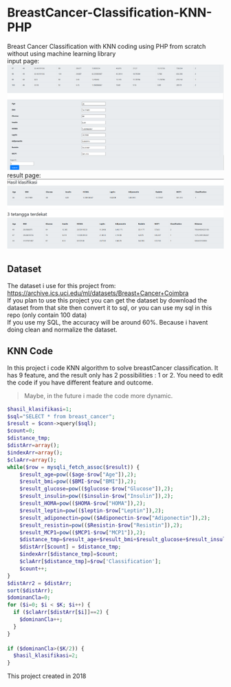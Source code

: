 # BreastCancer-Classification-KNN-PHP
Breast Cancer Classification with KNN coding using PHP from scratch without using machine learning library <br>
input page: <br>
![Input](https://github.com/f3rry12/BreastCancer-Classification-KNN-PHP/blob/main/readme_asset/ss1.png)
<br>
result page: <br>
![Output](https://github.com/f3rry12/BreastCancer-Classification-KNN-PHP/blob/main/readme_asset/ss2.png)

## Dataset
The dataset i use for this project from: https://archive.ics.uci.edu/ml/datasets/Breast+Cancer+Coimbra <br>
If you plan to use this project you can get the dataset by download the dataset from that site then convert it to sql, or you can use my sql in this repo (only contain 100 data) <br>
If you use my SQL, the accuracy will be around 60%. Because i havent doing clean and normalize the dataset.

## KNN Code
In this project i code KNN algorithm to solve breastCancer classification. It has 9 feature, and the result only has 2 possibilities : 1 or 2.
You need to edit the code if you have different feature and outcome.
> Maybe, in the future i made the code more dynamic.
```php
$hasil_klasifikasi=1;
$sql="SELECT * from breast_cancer";
$result = $conn->query($sql);
$count=0;
$distance_tmp;
$distArr=array();
$indexArr=array();
$claArr=array();
while($row = mysqli_fetch_assoc($result)) {
    $result_age=pow(($age-$row["Age"]),2);
    $result_bmi=pow(($BMI-$row["BMI"]),2);
    $result_glucose=pow(($glucose-$row["Glucose"]),2);
    $result_insulin=pow(($insulin-$row["Insulin"]),2);
    $result_HOMA=pow(($HOMA-$row["HOMA"]),2);
    $result_leptin=pow(($leptin-$row["Leptin"]),2);
    $result_adiponectin=pow(($Adiponectin-$row["Adiponectin"]),2);
    $result_resistin=pow(($Resistin-$row["Resistin"]),2);
    $result_MCP1=pow(($MCP1-$row["MCP1"]),2);
    $distance_tmp=$result_age+$result_bmi+$result_glucose+$result_insulin+$result_HOMA+$result_leptin+$result_adiponectin+$result_resistin+$result_MCP1;
    $distArr[$count] = $distance_tmp;
    $indexArr[$distance_tmp]=$count;
    $claArr[$distance_tmp]=$row['Classification'];
    $count++;
}
$distArr2 = $distArr;
sort($distArr);
$dominanCla=0;
for ($i=0; $i < $K; $i++) {
  if ($claArr[$distArr[$i]]==2) {
    $dominanCla++;
  }
}

if ($dominanCla>($K/2)) {
  $hasil_klasifikasi=2;
}
```

This project created in 2018
